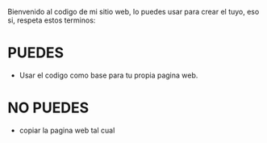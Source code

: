 Bienvenido al codigo de mi sitio web, lo puedes usar para crear el tuyo, eso si, respeta estos terminos:

# PUEDES

- Usar el codigo como base para tu propia pagina web.

# NO PUEDES

- copiar la pagina web tal cual